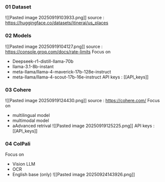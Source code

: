 ### 01 Dataset
![[Pasted image 20250919103933.png]]
source : https://huggingface.co/datasets/itinerai/us_places

### 02 Models
![[Pasted image 20250919104127.png]]
source : https://console.groq.com/docs/rate-limits
Focus on
- Deepseek-r1-distill-llama-70b
- llama-3.1-8b-instant
- meta-llama/llama-4-maverick-17b-128e-instruct
- meta-llama/llama-4-scout-17b-16e-instruct
API keys : [[API_keys]]

### 03 Cohere
![[Pasted image 20250919124430.png]]
source : https://cohere.com/
Focus on
- multilingual model
- multimodal model
- aAdvanced retrival
![[Pasted image 20250919125225.png]]
API keys : [[API_keys]]

### 04 ColPali
Focus on
- Vision LLM
- OCR
- English base (only)
![[Pasted image 20250924143926.png]]